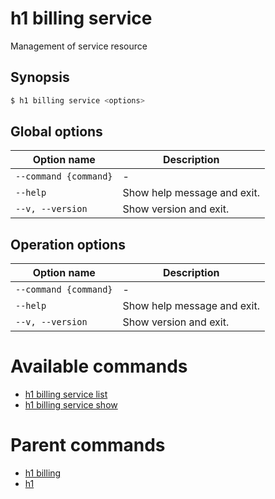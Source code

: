 
# h1 billing service

Management of service resource

## Synopsis

```bash
$ h1 billing service <options>
```

## Global options

| Option name               | Description                 |
| ------------------------- | --------------------------- |
| ```--command {command}``` | -                           |
| ```--help```              | Show help message and exit. |
| ```--v, --version```      | Show version and exit.      |

## Operation options

| Option name               | Description                 |
| ------------------------- | --------------------------- |
| ```--command {command}``` | -                           |
| ```--help```              | Show help message and exit. |
| ```--v, --version```      | Show version and exit.      |

# Available commands

* [h1 billing service list](./list/README.md)
* [h1 billing service show](./show/README.md)

# Parent commands

* [h1 billing](./../README.md)
* [h1](./../../README.md)
